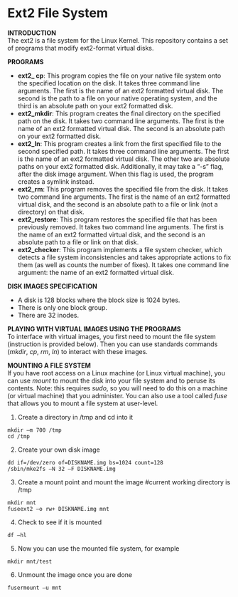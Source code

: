 # Ext2 File System
**INTRODUCTION**\
The ext2 is a file system for the Linux Kernel. This repository contains a set of programs that modify ext2-format virtual disks.

**PROGRAMS**
-	**ext2_ cp**: This program copies the file on your native file system onto the specified location on the disk. It takes three command line arguments. The first is the name of an ext2 formatted virtual disk. The second is the path to a file on your native operating system, and the third is an absolute path on your ext2 formatted disk. 
-	**ext2_mkdir**: This program creates the final directory on the specified path on the disk. It takes two command line arguments. The first is the name of an ext2 formatted virtual disk. The second is an absolute path on your ext2 formatted disk.
-	**ext2_ln**: This program creates a link from the first specified file to the second specified path. It takes three command line arguments. The first is the name of an ext2 formatted virtual disk. The other two are absolute paths on your ext2 formatted disk. Additionally, it may take a “-s” flag, after the disk image argument. When this flag is used, the program creates a symlink instead.
-	**ext2_rm**: This program removes the specified file from the disk. It takes two command line arguments. The first is the name of an ext2 formatted virtual disk, and the second is an absolute path to a file or link (not a directory) on that disk.
-	**ext2_restore**: This program restores the specified file that has been previously removed. It takes two command line arguments. The first is the name of an ext2 formatted virtual disk, and the second is an absolute path to a file or link on that disk. 
-	**ext2_checker**: This program implements a file system checker, which detects a file system inconsistencies and takes appropriate actions to fix them (as well as counts the number of fixes). It takes one command line argument: the name of an ext2 formatted virtual disk. 

**DISK IMAGES SPECIFICATION**
-	A disk is 128 blocks where the block size is 1024 bytes.
-	There is only one block group.
-	There are 32 inodes.

**PLAYING WITH VIRTUAL IMAGES USING THE PROGRAMS**\
To interface with virtual images, you first need to mount the file system (instruction is provided below). Then you can use standards commands (_mkdir_, _cp_, _rm_, _ln_) to interact with these images.

**MOUNTING A FILE SYSTEM**\
If you have root access on a Linux machine (or Linux virtual machine), you can use _mount_ to mount the disk into your file system and to peruse its contents. Note: this requires _sudo_, so you will need to do this on a machine (or virtual machine) that you administer. 
You can also use a tool called _fuse_ that allows you to mount a file system at user-level.

1. Create a directory in /tmp and cd into it
```
mkdir –m 700 /tmp
cd /tmp
```

2. Create your own disk image
```
dd if=/dev/zero of=DISKNAME.img bs=1024 count=128
/sbin/mke2fs –N 32 –F DISKNAME.img
```

3. Create a mount point and mount the image
#current working directory is /tmp
```
mkdir mnt
fuseext2 –o rw+ DISKNAME.img mnt
```

4. Check to see if it is mounted
```
df –hl
```

5. Now you can use the mounted file system, for example
```
mkdir mnt/test
```
6. Unmount the image once you are done
```
fusermount –u mnt
```

